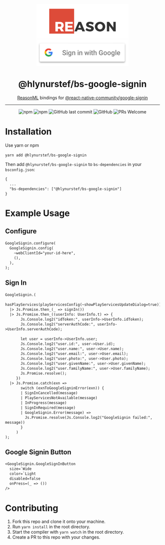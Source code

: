<p align="center">
  <img alt="reason-ml" src="assets/reason.png" width="300">
  <img alt="google-signin-button" src="assets/google-signin-button.png" width="300">
</p>

<h1 align="center">
  @hlynurstef/bs-google-signin
</h1>

<p align="center">
  <a href="https://reasonml.github.io/">ReasonML</a> bindings for <a href="https://github.com/react-native-community/google-signin">@react-native-community/google-signin</a>
</p>

---

<div align="center">

![npm](https://img.shields.io/npm/v/@hlynurstef/bs-google-signin)
![npm](https://img.shields.io/npm/dt/@hlynurstef/bs-google-signin)
![GitHub last commit](https://img.shields.io/github/last-commit/hlynurstef/bs-google-signin)
![GitHub](https://img.shields.io/github/license/hlynurstef/bs-google-signin)
![PRs Welcome](https://img.shields.io/badge/PRs-Welcome-brightgreen)

</div>

# Installation

Use yarn or npm

`yarn add @hlynurstef/bs-google-signin`

Then add `@hlynurstef/bs-google-signin` to `bs-dependencies` in your `bsconfig.json`:

```
{
  ...
  "bs-dependencies": ["@hlynurstef/bs-google-signin"]
}
```

# Example Usage

## Configure

```
GoogleSignin.configure(
  GoogleSignin.config(
    ~webClientId="your-id-here",
    (),
  ),
);
```

## Sign In

```
GoogleSignin.(
  hasPlayServices(playServicesConfig(~showPlayServicesUpdateDialog=true))
  |> Js.Promise.then_(_ => signIn())
  |> Js.Promise.then_((userInfo: UserInfo.t) => {
       Js.Console.log2("idToken:", userInfo->UserInfo.idToken);
       Js.Console.log2("serverAuthCode:", userInfo->UserInfo.serverAuthCode);

       let user = userInfo->UserInfo.user;
       Js.Console.log2("user.id:", user->User.id);
       Js.Console.log2("user.name:", user->User.name);
       Js.Console.log2("user.email:", user->User.email);
       Js.Console.log2("user.photo:", user->User.photo);
       Js.Console.log2("user.givenName:", user->User.givenName);
       Js.Console.log2("user.familyName:", user->User.familyName);
       Js.Promise.resolve();
     })
  |> Js.Promise.catch(exn =>
       switch (exnToGoogleSigninError(exn)) {
       | SignInCancelled(message)
       | PlayServicesNotAvailable(message)
       | InProgress(message)
       | SignInRequired(message)
       | GoogleSignin.Error(message) =>
         Js.Promise.resolve(Js.Console.log2("GoogleSignin failed:", message))
       }
     )
);
```

## Google Signin Button

```
<GoogleSignin.GoogleSignInButton
  size=`Wide
  color=`Light
  disabled=false
  onPress=(_ => ())
/>
```

# Contributing

1. Fork this repo and clone it onto your machine.
2. Run `yarn install` in the root directory.
3. Start the compiler with `yarn watch` in the root directory.
4. Create a PR to this repo with your changes.

